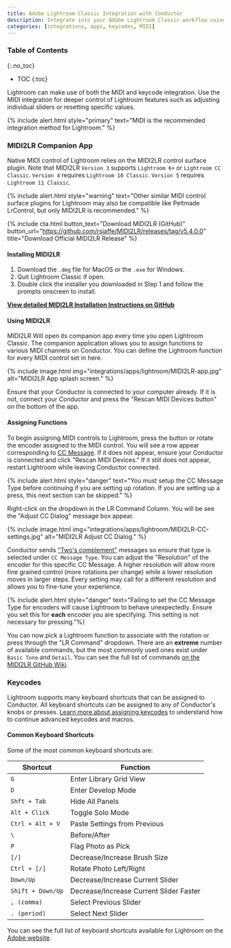 ```yaml
---
title: Adobe Lightroom Classic Integration with Conductor
description: Integrate into your Adobe Lightroom Classic workflow using native MIDI control and keyboards shortcuts
categories: [integrations, apps, keycodes, MIDI]
---
```


### Table of Contents
{:.no_toc}
* TOC
{:toc}

Lightroom can make use of both the MIDI and keycode integration. Use the MIDI integration for deeper control of Lightroom features such as adjusting individual sliders or resetting specific values. 

{% include alert.html style="primary" text="MIDI is the recommended integration method for Lightroom." %}

### MIDI2LR Companion App

Native MIDI control of Lightroom relies on the MIDI2LR control surface plugin. Note that MIDI2LR `Version 3` supports `Lightroom 6+` or `Lightroom CC Classic`. `Version 4` requires `Lightroom 10 Classic`. `Version 5` requires `Lightroom 11 Classic`.

{% include alert.html style="warning" text="Other similar MIDI control surface plugins for Lightroom may also be compatible like Peltmade LrControl, but only MIDI2LR is recommended." %}

{% include cta.html button_text="Download MIDI2LR (GitHub)" button_url="https://github.com/rsjaffe/MIDI2LR/releases/tag/v5.4.0.0" title="Download Official MIDI2LR Release" %}

#### Installing MIDI2LR

1. Download the `.dmg` file for MacOS or the `.exe` for Windows. 
2. Quit Lightroom Classic if open.
3. Double click the installer you downloaded in Step 1 and follow the prompts onscreen to install.

**[View detailed MIDI2LR Installation Instructions on GitHub](https://github.com/rsjaffe/MIDI2LR/wiki#installation)**

#### Using MIDI2LR

MIDI2LR Will open its companion app every time you open Lightroom Classic. The companion application allows you to assign functions to various MIDI channels on Conductor. You can define the Lightroom function for every MIDI control set in here.

{% include image.html img="integrations/apps/lightroom/MIDI2LR-app.jpg" alt="MIDI2LR App splash screen." %}

Ensure that your Conductor is connected to your computer already. If it is not, connect your Conductor and press the "Rescan MIDI Devices button" on the bottom of the app. 

#### Assigning Functions

To begin assigning MIDI controls to Lightroom, press the button or rotate the encoder assigned to the MIDI control. You will see a row appear corresponding to [CC Message](/integrations/basics/using-MIDI/). If it does not appear, ensure your Conductor is connected and click "Rescan MIDI Devices." If it still does not appear, restart Lightroom while leaving Conductor connected.

{% include alert.html style="danger" text="You must setup the CC Message Type before continuing if you are setting up rotation. If you are setting up a press, this next section can be skipped." %}

Right-click on the dropdown in the LR Command Column. You will be see the "Adjust CC Dialog" message box appear.

{% include image.html img="integrations/apps/lightroom/MIDI2LR-CC-settings.jpg" alt="MIDI2LR Adjust CC Dialog." %}

Conductor sends ["Two's complement"](/integrations/basics/using-MIDI/) messages so ensure that type is selected under `CC Message Type`. You can adjust the "Resolution" of the encoder for this specific CC Message. A higher resolution will allow more fine grained control (more rotations per change) while a lower resolution moves in larger steps. Every setting may call for a different resolution and allows you to fine-tune your experience.

{% include alert.html style="danger" text="Failing to set the CC Message Type for encoders will cause Lightroom to behave unexpectedly. Ensure you set this for <b>each</b> encoder you are specifying. This setting is not necessary for pressing."%}

You can now pick a Lightroom function to associate with the rotation or press through the "LR Command" dropdown. There are an **extreme** number of available commands, but the most commonly used ones exist under `Basic Tone` and `Detail`. You can see the full list of commands [on the MIDI2LR GitHub Wiki](https://github.com/rsjaffe/MIDI2LR/wiki/Commands).

### Keycodes

Lightroom supports many keyboard shortcuts that can be assigned to Conductor. All keyboard shortcuts can be assigned to any of Conductor's knobs or presses. [Learn more about assigning keycodes](/integrations/basics/using-keycodes/) to understand how to continue advanced keycodes and macros.

#### Common Keyboard Shortcuts

Some of the most common keyboard shortcuts are:

| Shortcut      | Function                  |
|---------------|---------------------------|
| `G`           | Enter Library Grid View   |
| `D`           | Enter Develop Mode        |
| `Shft + Tab`  | Hide All Panels           |
| `Alt + Click` | Toggle Solo Mode          |
| `Ctrl + Alt + V` | Paste Settings from Previous |
| `\`           | Before/After              |
| `P`           | Flag Photo as Pick        |
| `[/]`         | Decrease/Increase Brush Size  |
| `Ctrl + [/]`  | Rotate Photo Left/Right   |
| `Down/Up`     | Decrease/Increase Current Slider  |
| `Shift + Down/Up` | Decrease/Increase Current Slider Faster |
| `, (comma)`   | Select Previous Slider    |
| `. (period)`  | Select Next Slider        |

You can see the full list of keyboard shortcuts available for Lightroom on the [Adobe website](https://helpx.adobe.com/lightroom-classic/help/keyboard-shortcuts.html).